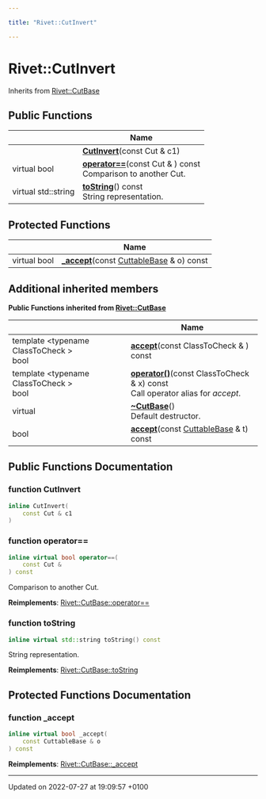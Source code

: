 ```yaml
---

title: "Rivet::CutInvert"

---
```


# Rivet::CutInvert





Inherits from [Rivet::CutBase](http://example.org/classes/classrivet_1_1cutbase/)

## Public Functions

|                | Name           |
| -------------- | -------------- |
| | **[CutInvert](http://example.org/classes/classrivet_1_1cutinvert/#function-cutinvert)**(const Cut & c1) |
| virtual bool | **[operator==](http://example.org/classes/classrivet_1_1cutinvert/#function-operator==)**(const Cut & ) const<br>Comparison to another Cut.  |
| virtual std::string | **[toString](http://example.org/classes/classrivet_1_1cutinvert/#function-tostring)**() const<br>String representation.  |

## Protected Functions

|                | Name           |
| -------------- | -------------- |
| virtual bool | **[_accept](http://example.org/classes/classrivet_1_1cutinvert/#function--accept)**(const <a href="http://example.org/classes/classrivet_1_1cuttablebase/">CuttableBase</a> & o) const |

## Additional inherited members

**Public Functions inherited from [Rivet::CutBase](http://example.org/classes/classrivet_1_1cutbase/)**

|                | Name           |
| -------------- | -------------- |
| template <typename ClassToCheck \> <br>bool | **[accept](http://example.org/classes/classrivet_1_1cutbase/#function-accept)**(const ClassToCheck & ) const |
| template <typename ClassToCheck \> <br>bool | **[operator()](http://example.org/classes/classrivet_1_1cutbase/#function-operator())**(const ClassToCheck & x) const<br>Call operator alias for _accept_.  |
| virtual | **[~CutBase](http://example.org/classes/classrivet_1_1cutbase/#function-~cutbase)**()<br>Default destructor.  |
| bool | **[accept](http://example.org/classes/classrivet_1_1cutbase/#function-accept)**(const <a href="http://example.org/classes/classrivet_1_1cuttablebase/">CuttableBase</a> & t) const |


## Public Functions Documentation

### function CutInvert

```cpp
inline CutInvert(
    const Cut & c1
)
```


### function operator==

```cpp
inline virtual bool operator==(
    const Cut & 
) const
```

Comparison to another Cut. 

**Reimplements**: [Rivet::CutBase::operator==](http://example.org/classes/classrivet_1_1cutbase/#function-operator==)


### function toString

```cpp
inline virtual std::string toString() const
```

String representation. 

**Reimplements**: [Rivet::CutBase::toString](http://example.org/classes/classrivet_1_1cutbase/#function-tostring)


## Protected Functions Documentation

### function _accept

```cpp
inline virtual bool _accept(
    const CuttableBase & o
) const
```


**Reimplements**: [Rivet::CutBase::_accept](http://example.org/classes/classrivet_1_1cutbase/#function--accept)


-------------------------------

Updated on 2022-07-27 at 19:09:57 +0100